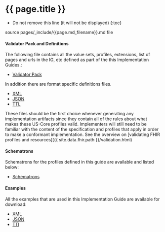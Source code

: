 # {{ page.title }}
<!-- { :.no_toc } -->

<!-- TOC  the css styling for this is \pages\assets\css\project.css under 'markdown-toc'-->

* Do not remove this line (it will not be displayed)
{:toc}


<!-- end TOC -->

source pages/_include/{{page.md_filename}}.md  file

#### Validator Pack and Definitions

The following file contains all the value sets, profiles, extensions, list of pages and urls in the IG, etc defined as part of the this Implementation Guides.:

- [Validator Pack](validator.pack)

In addition there are format specific definitions files.
- [XML](definitions.xml.zip)
- [JSON](definitions.json.zip)
- [TTL](definitions.ttl.zip)

These files should be the first choice whenever generating any implementation artifacts since they contain all of the rules about what makes these US-Core profiles valid. Implementers will still need to be familiar with the content of the specification and profiles that apply in order to make a conformant implementation.  See the overview on [validating FHIR profiles and resources]({{ site.data.fhir.path }}/validation.html)

#### Schematrons
Schematrons for the profiles defined in this guide are available and listed below:

- [Schematrons](todo.html)

#### Examples
All the examples that are used in this Implementation Guide are available for download:

- [XML](examples.xml.zip)
- [JSON](examples.json.zip)
- [TTl](examples.ttl.zip)
